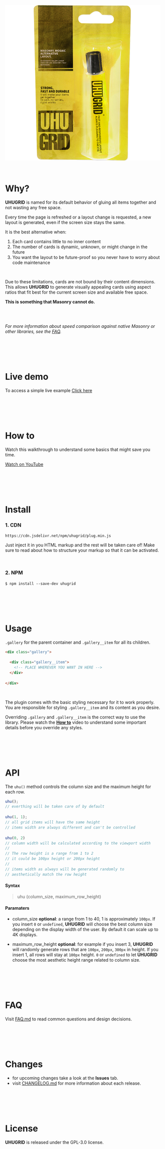 ![UHUGRID poster](./imgs/uhu.png)

<br>


# Why?

**UHUGRID** is named for its default behavior of gluing all items together
and not wasting any free space.

Every time the page is refreshed or a layout change is requested,
a new layout is generated, even if the screen size stays the same.

It is the best alternative when:

1. Each card contains little to no inner content
2. The number of cards is dynamic, unknown, or might change in the future
3. You want the layout to be future-proof so you never have to worry about code maintenance

<br>

Due to these limitations, cards are not bound by their content dimensions.
This allows **UHUGRID** to generate visually appealing cards using aspect ratios
that fit best for the current screen size and available free space.

**This is something that Masonry cannot do.**

<br>
<br>

*For more information about speed comparison against native Masonry or other libraries,
see the [FAQ](.FAQ.md).*
  
<br>
<br>
<br>
<br>

# Live demo
To access a simple live example [Click here](https://cipherlogs.github.io/uhugrid/demo/)

<br>
<br>
<br>
<br>

# How to
Watch this walkthrough to understand some basics that might save you time.

[Watch on YouTube](https://youtu.be/PT3ZhB4-Y40)

<br>
<br>
<br>
<br>

# Install

### 1. CDN

```
https://cdn.jsdelivr.net/npm/uhugrid/plug.min.js
```

Just inject it in you HTML markup and the rest will be taken care of!
Make sure to read about how to structure your markup so that it can be activated.

<br>

### 2. NPM

```
$ npm install --save-dev uhugrid
```

<br>
<br>
<br>
<br>

# Usage
`.gallery` for the parent container
and `.gallery__item` for all its children.


```HTML
<div class="gallery">

  <div class="gallery__item">
    <!-- PLACE WHEREVER YOU WANT IN HERE -->
  </div>

</div>
```
<br>

The plugin comes with the basic styling necessary for it to work properly. 
You are responsible for styling `.gallery__item` and its content as you desire. 

Overriding `.gallery` and `.gallery__item` is the correct way to use the library.
Please watch the [**How to**](#how-to) video to understand
some important details before you override any styles.

<br>
<br>
<br>
<br>

# API

The `uhu()` method controls the column size and the maximum height
for each row.


```JavaScript
uhu();
// everthing will be taken care of by default

uhu(1, 1);
// all grid items will have the same height
// items width are always different and can't be controlled

uhu(0, 2)
// column width will be calculated according to the viewport width
//
// The row height is a range from 1 to 2
// it could be 100px height or 200px height
//
// items width as always will be generated randomly to
// aesthetically match the row height
```

#### Syntax

> uhu (column_size, maximum_row_height)


#### Paramaters

+ column_size **optional**: a range from 1 to 40,
  1 is approximately `100px`. If you insert `0` or `undefined`,
  **UHUGRID** will choose the best column size depending on
  the display width of the user.
  By default it can scale up to 4K displays.

+ maximum_row_height **optional**: for example if you insert 3,
  **UHUGRID** will randomly generate rows that are
  `100px`, `200px`, `300px` in height.
  If you insert 1, all rows will stay at `100px` height.
  `0` or `undefined` to let **UHUGRID** choose the most
  aesthetic height range related to column size.
  

<br>
<br>
<br>
<br>

# FAQ
Visit [FAQ.md](./FAQ.md) to read common questions and design
decisions.

<br>
<br>
<br>
<br>

# Changes

+ for upcoming changes take a look at the **Issues** tab.
+ visit [CHANGELOG.md](./CHANGELOG.md) for more information about
  each release.

<br>
<br>
<br>
<br>

# License
**UHUGRID** is released under the GPL-3.0 license.

